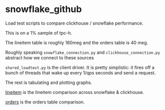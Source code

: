 # snowflake_github

Load test scripts to compare clickhouse / snowflake performance.

This is on a 1% sample of tpc-h.

The lineitem table is roughly 160meg and the orders table is 40 meg.

Roughly speaking `snowflake_connection.py` and `clickhouse_connection.py` abstract how we connect to these sources

`shared_loadtest.py` is the client driver. It is pretty simplistic: it fires off a bunch of threads that wake up every 1/qps seconds and send a request. 

The rest is tabulating and plotting graphs.

[lineitem](https://github.com/ramaswamy11703/snowflake_github/blob/main/loadtest_comparison_lineitem.png) is the lineitem comparison across snowflake & clickhouse.

[orders](https://github.com/ramaswamy11703/snowflake_github/edit/main/loatest_comparison_orders.png) is the orders table comparison.


